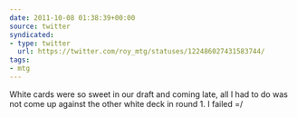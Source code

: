 ```yaml
---
date: 2011-10-08 01:38:39+00:00
source: twitter
syndicated:
- type: twitter
  url: https://twitter.com/roy_mtg/statuses/122486027431583744/
tags:
- mtg
---
```


White cards were so sweet in our draft and coming late, all I had to do was not come up against the other white deck in round 1. I failed =/